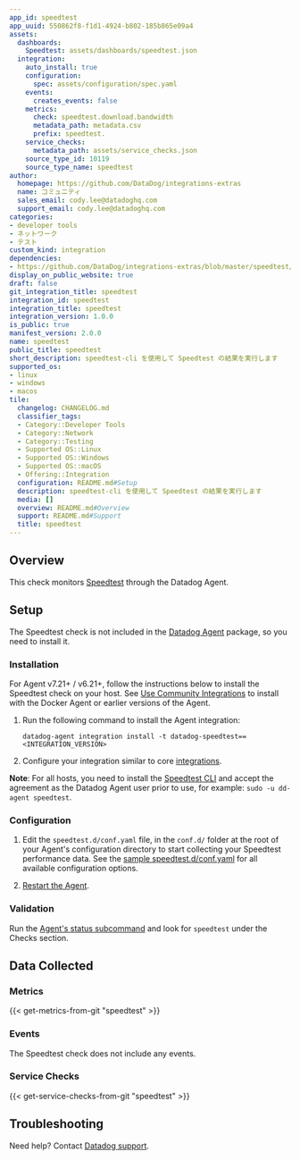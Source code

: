 ```yaml
---
app_id: speedtest
app_uuid: 550862f8-f1d1-4924-b802-185b865e09a4
assets:
  dashboards:
    Speedtest: assets/dashboards/speedtest.json
  integration:
    auto_install: true
    configuration:
      spec: assets/configuration/spec.yaml
    events:
      creates_events: false
    metrics:
      check: speedtest.download.bandwidth
      metadata_path: metadata.csv
      prefix: speedtest.
    service_checks:
      metadata_path: assets/service_checks.json
    source_type_id: 10119
    source_type_name: speedtest
author:
  homepage: https://github.com/DataDog/integrations-extras
  name: コミュニティ
  sales_email: cody.lee@datadoghq.com
  support_email: cody.lee@datadoghq.com
categories:
- developer tools
- ネットワーク
- テスト
custom_kind: integration
dependencies:
- https://github.com/DataDog/integrations-extras/blob/master/speedtest/README.md
display_on_public_website: true
draft: false
git_integration_title: speedtest
integration_id: speedtest
integration_title: speedtest
integration_version: 1.0.0
is_public: true
manifest_version: 2.0.0
name: speedtest
public_title: speedtest
short_description: speedtest-cli を使用して Speedtest の結果を実行します
supported_os:
- linux
- windows
- macos
tile:
  changelog: CHANGELOG.md
  classifier_tags:
  - Category::Developer Tools
  - Category::Network
  - Category::Testing
  - Supported OS::Linux
  - Supported OS::Windows
  - Supported OS::macOS
  - Offering::Integration
  configuration: README.md#Setup
  description: speedtest-cli を使用して Speedtest の結果を実行します
  media: []
  overview: README.md#Overview
  support: README.md#Support
  title: speedtest
---
```


<!--  SOURCED FROM https://github.com/DataDog/integrations-extras -->


## Overview

This check monitors [Speedtest][1] through the Datadog Agent.

## Setup

The Speedtest check is not included in the [Datadog Agent][2] package, so you need to install it.

### Installation

For Agent v7.21+ / v6.21+, follow the instructions below to install the Speedtest check on your host. See [Use Community Integrations][3] to install with the Docker Agent or earlier versions of the Agent.

1. Run the following command to install the Agent integration:

   ```shell
   datadog-agent integration install -t datadog-speedtest==<INTEGRATION_VERSION>
   ```

2. Configure your integration similar to core [integrations][4].

**Note**: For all hosts, you need to install the [Speedtest CLI][1] and accept the agreement as the Datadog Agent user prior to use, for example: `sudo -u dd-agent speedtest`.

### Configuration

1. Edit the `speedtest.d/conf.yaml` file, in the `conf.d/` folder at the root of your Agent's configuration directory to start collecting your Speedtest performance data. See the [sample speedtest.d/conf.yaml][5] for all available configuration options.

2. [Restart the Agent][6].

### Validation

Run the [Agent's status subcommand][7] and look for `speedtest` under the Checks section.

## Data Collected

### Metrics
{{< get-metrics-from-git "speedtest" >}}


### Events

The Speedtest check does not include any events.

### Service Checks
{{< get-service-checks-from-git "speedtest" >}}


## Troubleshooting

Need help? Contact [Datadog support][10].


[1]: https://www.speedtest.net/apps/cli
[2]: https://app.datadoghq.com/account/settings/agent/latest
[3]: https://docs.datadoghq.com/ja/agent/guide/use-community-integrations/
[4]: https://docs.datadoghq.com/ja/getting_started/integrations/
[5]: https://github.com/DataDog/integrations-extras/blob/master/speedtest/datadog_checks/speedtest/data/conf.yaml.example
[6]: https://docs.datadoghq.com/ja/agent/guide/agent-commands/#start-stop-and-restart-the-agent
[7]: https://docs.datadoghq.com/ja/agent/guide/agent-commands/#agent-status-and-information
[8]: https://github.com/DataDog/integrations-extras/blob/master/speedtest/metadata.csv
[9]: https://github.com/DataDog/integrations-extras/blob/master/speedtest/assets/service_checks.json
[10]: https://docs.datadoghq.com/ja/help/